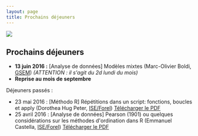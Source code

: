 ```yaml
---
layout: page
title: Prochains déjeuners
---
```

![](http://www.phdcomics.com/comics/archive/phd112107s.gif)
  
## Prochains déjeuners

* **13 juin 2016 :** [Analyse de données] Modèles mixtes (Marc-Olivier Boldi, [GSEM](https://www.unige.ch/gsem/rcs/members2/profs/marc/)) *(ATTENTION : il s'agit du 2d lundi du mois)*
* **Reprise au mois de septembre**
  
  

Déjeuners passés :

* 23 mai 2016 : [Méthodo R] Répétitions dans un script: fonctions, boucles et apply (Dorothea Hug Peter, [ISE/Forel](http://leba.unige.ch/team/dhugpeter/)) [Télécharger le PDF](PDFs/2016Mai_DorHugPeter_handout_loops.pdf)
* 25 avril 2016 : [Analyse de données] Pearson (1901) ou quelques considérations sur les méthodes d'ordination dans R (Emmanuel Castella, [ISE/Forel](http://leba.unige.ch/team/ecastella/)) [Télécharger le PDF](/PDFs/2016Avril_EmmCastella_RCLUB-ordination.pdf)
